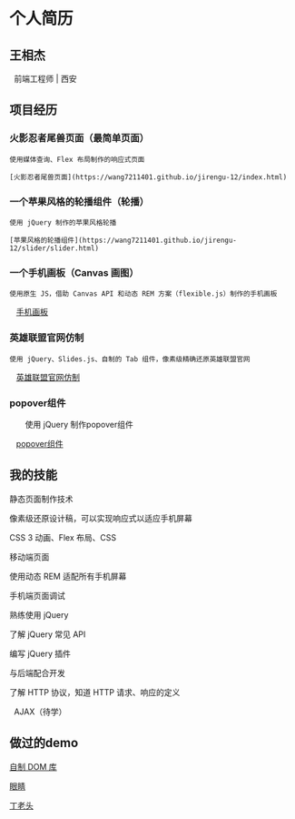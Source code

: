 # 个人简历

## 王相杰

   前端工程师 | 西安
   
## 项目经历

### 火影忍者尾兽页面（最简单页面）
    
    使用媒体查询、Flex 布局制作的响应式页面
    
    [火影忍者尾兽页面](https://wang7211401.github.io/jirengu-12/index.html)
    
### 一个苹果风格的轮播组件（轮播）

    使用 jQuery 制作的苹果风格轮播
    
    [苹果风格的轮播组件](https://wang7211401.github.io/jirengu-12/slider/slider.html)
    
### 一个手机画板（Canvas 画图）
    
    使用原生 JS，借助 Canvas API 和动态 REM 方案（flexible.js）制作的手机画板
    
    [手机画板](https://wang7211401.github.io/jirengu-12/huatu.html)
    
### 英雄联盟官网仿制

    使用 jQuery、Slides.js、自制的 Tab 组件，像素级精确还原英雄联盟官网
    
    [英雄联盟官网仿制](https://wang7211401.github.io/jirengu-12/lol/lol.html)

### popover组件
    
    使用 jQuery 制作popover组件
    
    [popover组件](https://wang7211401.github.io/jirengu-12/popover.html)
    
## 我的技能

   静态页面制作技术
   
   像素级还原设计稿，可以实现响应式以适应手机屏幕
   
   CSS 3 动画、Flex 布局、CSS
   
   移动端页面
   
   使用动态 REM 适配所有手机屏幕
   
   手机端页面调试
   
   熟练使用 jQuery
   
   了解 jQuery 常见 API
   
   编写 jQuery 插件
   
   与后端配合开发
   
   了解 HTTP 协议，知道 HTTP 请求、响应的定义
   
   AJAX（待学）

## 做过的demo

[自制 DOM 库](https://wang7211401.github.io/jirengu-12/test.js)

[眼睛](https://wang7211401.github.io/jirengu-12/eyes/eyes.html)

[丁老头](https://wang7211401.github.io/jirengu-12/ding/ding.html)

